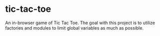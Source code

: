 # tic-tac-toe
An in-browser game of Tic Tac Toe.  The goal with this project is to utilize factories and modules to limit global variables as much as possible.
